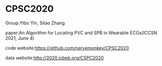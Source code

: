 # CPSC2020

Group:Yibo Yin, Sitao Zhang

paper:An Algorithm for Locating PVC and SPB in Wearable ECGs(ICCSN 2021, June 4)

code website:https://github.com/nervemonkey/CPSC2020

data website:http://2020.icbeb.org/CSPC2020

